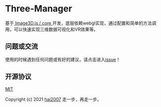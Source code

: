 # Three-Manager
基于[ Image3D.js / core ](https://hai2007.gitee.io/image3d/index.html#/core)开发，底层依赖webgl实现，通过配置和简单的方法调用，可以快速实现三维数据可视化和VR效果等。

## 问题或交流
使用的时候遇到任何问题或有好的建议，请点击进入[issue](https://github.com/hai2007/Three-Manager/issues)！

开源协议
---------------------------------------
[MIT](https://github.com/hai2007/Three-Manager/blob/master/LICENSE)

Copyright (c) 2021 [hai2007](https://hai2007.gitee.io/sweethome/) 走一步，再走一步。
